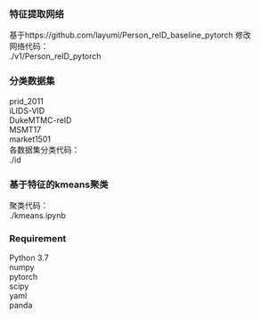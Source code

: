 ### 特征提取网络
基于https://github.com/layumi/Person_reID_baseline_pytorch 修改  
网络代码：  
./v1/Person_reID_pytorch
### 分类数据集
prid_2011  
iLIDS-VID  
DukeMTMC-reID  
MSMT17  
market1501  
各数据集分类代码：  
./id  
### 基于特征的kmeans聚类
聚类代码：  
./kmeans.ipynb  
### Requirement
Python 3.7  
numpy  
pytorch  
scipy  
yaml  
panda  
